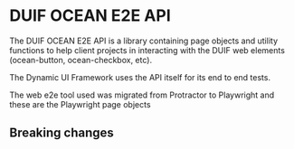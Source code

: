 # DUIF OCEAN E2E API

The DUIF OCEAN E2E API is a library containing page objects and utility functions to help client projects in interacting with the DUIF web elements (ocean-button, ocean-checkbox, etc).

The Dynamic UI Framework uses the API itself for its end to end tests.

The web e2e tool used was migrated from Protractor to Playwright and these are the Playwright page objects
## Breaking changes